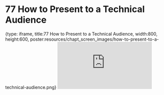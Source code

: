 # 77 How to Present to a Technical Audience
 
{type: iframe, title:77 How to Present to a Technical Audience, width:800, height:600, poster:resources/chapt_screen_images/how-to-present-to-a-technical-audience.png}
![](https://datatrail-jhu.github.io/DataTrail/no_toc/how-to-present-to-a-technical-audience.html)
 

 
